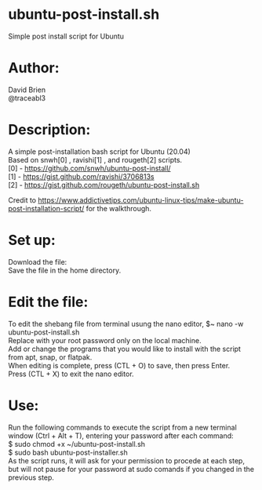 # ubuntu-post-install.sh
Simple post install script for Ubuntu 

# Author:
  David Brien <br>
  @traceabl3
#
# Description:
  A simple post-installation bash script for Ubuntu (20.04) <br>
  Based on snwh[0] , ravishi[1] , and rougeth[2] scripts. <br>
  [0] - https://github.com/snwh/ubuntu-post-install/ <br>
  [1] - https://gist.github.com/ravishi/3706813s <br>
  [2] - https://gist.github.com/rougeth/ubuntu-post-install.sh

  Credit to https://www.addictivetips.com/ubuntu-linux-tips/make-ubuntu-post-installation-script/ for the walkthrough.

# Set up:

  Download the file: <br>
  Save the file in the home directory. <br>
  
# Edit the file: 

  To edit the shebang file from terminal usung the nano editor, $~ nano -w ubuntu-post-install.sh <br>
  Replace <passowrd> with your root password only on the local machine. <br>
  Add or change the programs that you would like to install with the script from apt, snap, or flatpak. <br>
  When editing is complete, press (CTL + O) to save, then press Enter. <br>
  Press (CTL + X) to exit the nano editor. <br>

# Use: 

  Run the following commands to execute the script from a new terminal window (Ctrl + Alt + T), entering your password after each command: <br>
  $ sudo chmod +x ~/ubuntu-post-install.sh <br>
  $ sudo bash ubuntu-post-installer.sh <br>
  As the script runs, it will ask for your permission to procede at each step, but will not pause for your password at sudo comands if you changed <password> in the previous step. <br>
